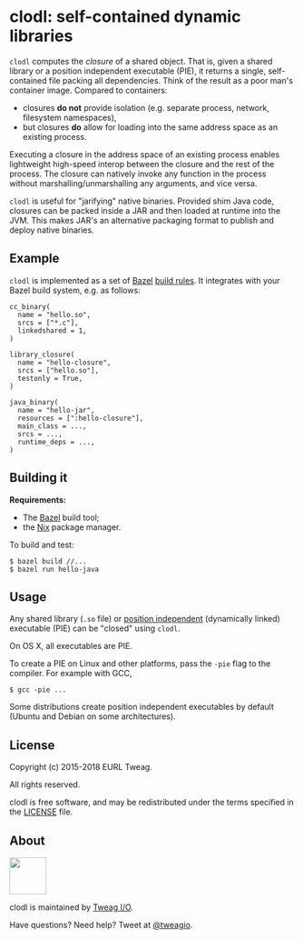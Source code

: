 # clodl: self-contained dynamic libraries

`clodl` computes the *closure* of a shared object. That is, given
a shared library or a position independent executable (PIE), it
returns a single, self-contained file packing all dependencies. Think
of the result as a poor man's container image. Compared to containers:

* closures **do not** provide isolation (e.g. separate process,
  network, filesystem namespaces),
* but closures **do** allow for loading into the same address space as
  an existing process.
  
Executing a closure in the address space of an existing process
enables lightweight high-speed interop between the closure and the
rest of the process. The closure can natively invoke any function in
the process without marshalling/unmarshalling any arguments, and vice
versa.

`clodl` is useful for "jarifying" native binaries. Provided shim Java
code, closures can be packed inside a JAR and then loaded at runtime
into the JVM. This makes JAR's an alternative packaging format to
publish and deploy native binaries.

## Example

`clodl` is implemented as a set
of [Bazel][bazel] [build rules][bazel-rules]. It integrates with your
Bazel build system, e.g. as follows:

```
cc_binary(
  name = "hello.so",
  srcs = ["*.c"],
  linkedshared = 1,
)

library_closure(
  name = "hello-closure",
  srcs = ["hello.so"],
  testonly = True,
)

java_binary(
  name = "hello-jar",
  resources = [":hello-closure"],
  main_class = ...,
  srcs = ...,
  runtime_deps = ...,
)
```

[bazel]: https://bazel.build
[bazel-rules]: https://docs.bazel.build/versions/master/skylark/rules.html

## Building it

**Requirements:**
* The [Bazel][bazel] build tool;
* the [Nix][nix] package manager.

To build and test:

```
$ bazel build //...
$ bazel run hello-java
```

[nix]: https://nixos.org/nix

## Usage

Any shared library (`.so` file) or [position independent][wp-pic]
(dynamically linked) executable (PIE) can be "closed" using `clodl`.

On OS X, all executables are PIE.

To create a PIE on Linux and other platforms, pass the `-pie` flag to
the compiler. For example with GCC,

```
$ gcc -pie ...
```

Some distributions create position independent executables by default
(Ubuntu and Debian on some architectures).

[wp-pic]: https://en.wikipedia.org/wiki/Position-independent_code

## License

Copyright (c) 2015-2018 EURL Tweag.

All rights reserved.

clodl is free software, and may be redistributed under the terms
specified in the [LICENSE](LICENSE) file.

## About

[<img src="https://www.tweag.io/img/tweag-med.png" height="65">](http://tweag.io)

clodl is maintained by [Tweag I/O](http://tweag.io/).

Have questions? Need help? Tweet at
[@tweagio](http://twitter.com/tweagio).
